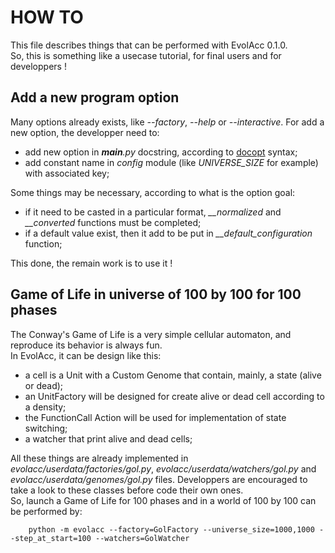 # HOW TO
This file describes things that can be performed with EvolAcc 0.1.0.  
So, this is something like a usecase tutorial, for final users and for developpers !


## Add a new program option
Many options already exists, like *--factory*, *--help* or *--interactive*.
For add a new option, the developper need to:
- add new option in *__main__.py* docstring, according to [docopt](http://docopt.org/ ) syntax;
- add constant name in *config* module (like *UNIVERSE\_SIZE* for example) with associated key;
  
Some things may be necessary, according to what is the option goal:
- if it need to be casted in a particular format, *__normalized* and *__converted* functions must be completed;
- if a default value exist, then it add to be put in *__default_configuration* function;
  
This done, the remain work is to use it !  


## Game of Life in universe of 100 by 100 for 100 phases
The Conway's Game of Life is a very simple cellular automaton, 
and reproduce its behavior is always fun.  
In EvolAcc, it can be design like this:
- a cell is a Unit with a Custom Genome that contain, mainly, a state (alive or dead);
- an UnitFactory will be designed for create alive or dead cell according to a density;
- the FunctionCall Action will be used for implementation of state switching; 
- a watcher that print alive and dead cells;

All these things are already implemented in *evolacc/userdata/factories/gol.py*, *evolacc/userdata/watchers/gol.py* and *evolacc/userdata/genomes/gol.py* files.
Developpers are encouraged to take a look to these classes before code their own ones.  
So, launch a Game of Life for 100 phases and in a world of 100 by 100 can be performed by:

        python -m evolacc --factory=GolFactory --universe_size=1000,1000 --step_at_start=100 --watchers=GolWatcher


